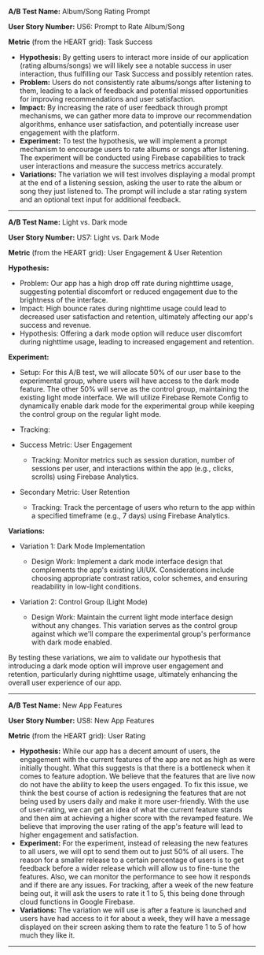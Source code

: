 **A/B Test Name:** Album/Song Rating Prompt

**User Story Number:** US6: Prompt to Rate Album/Song

**Metric** (from the HEART grid): Task Success

- **Hypothesis:** By getting users to interact more inside of our application (rating albums/songs) we will likely see a notable success in user interaction, thus fulfilling our Task Success and possibly retention rates.
- **Problem:** Users do not consistently rate albums/songs after listening to them, leading to a lack of feedback and potential missed opportunities for improving recommendations and user satisfaction.
- **Impact:** By increasing the rate of user feedback through prompt mechanisms, we can gather more data to improve our recommendation algorithms, enhance user satisfaction, and potentially increase user engagement with the platform.
- **Experiment:** To test the hypothesis, we will implement a prompt mechanism to encourage users to rate albums or songs after listening. The experiment will be conducted using Firebase capabilities to track user interactions and measure the success metrics accurately.
- **Variations:** The variation we will test involves displaying a modal prompt at the end of a listening session, asking the user to rate the album or song they just listened to. The prompt will include a star rating system and an optional text input for additional feedback. 
___
**A/B Test Name:** Light vs. Dark mode

**User Story Number:** US7: Light vs. Dark Mode

**Metric** (from the HEART grid): User Engagement & User Retention

**Hypothesis:**
- Problem: Our app has a high drop off rate during nighttime usage, suggesting potential discomfort or reduced engagement due to the brightness of the interface.
- Impact: High bounce rates during nighttime usage could lead to decreased user satisfaction and retention, ultimately affecting our app's success and revenue.
- Hypothesis: Offering a dark mode option will reduce user discomfort during nighttime usage, leading to increased engagement and retention.

**Experiment:**
- Setup: For this A/B test, we will allocate 50% of our user base to the experimental group, where users will have access to the dark mode feature. The other 50% will serve as the control group, maintaining the existing light mode interface. We will utilize Firebase Remote Config to dynamically enable dark mode for the experimental group while keeping the control group on the regular light mode.

- Tracking:
- Success Metric: User Engagement
  - Tracking: Monitor metrics such as session duration, number of sessions per user, and interactions within the app (e.g., clicks, scrolls) using Firebase Analytics.
- Secondary Metric: User Retention
  - Tracking: Track the percentage of users who return to the app within a specified timeframe (e.g., 7 days) using Firebase Analytics.

**Variations:**
- Variation 1: Dark Mode Implementation
  - Design Work: Implement a dark mode interface design that complements the app's existing UI/UX. Considerations include choosing appropriate contrast ratios, color schemes, and ensuring readability in low-light conditions.

- Variation 2: Control Group (Light Mode)
  - Design Work: Maintain the current light mode interface design without any changes. This variation serves as the control group against which we'll compare the experimental group's performance with dark mode enabled.

By testing these variations, we aim to validate our hypothesis that introducing a dark mode option will improve user engagement and retention, particularly during nighttime usage, ultimately enhancing the overall user experience of our app.

___
**A/B Test Name:** New App Features

**User Story Number:** US8: New App Features

**Metric** (from the HEART grid): User Rating

- **Hypothesis:** While our app has a decent amount of users, the engagement with the current features of the app are not as high as were initially thought. What this suggests is that there is a bottleneck when it comes to feature adoption. We believe that the features that are live now do not have the ability to keep the users engaged. To fix this issue, we think the best course of action is redesigning the features that are not being used by users daily and make it more user-friendly. With the use of user-rating, we can get an idea of what the current feature stands and then aim at achieving a higher score with the revamped feature. We believe that improving the user rating of the app's feature will lead to higher engagement and satisfaction.
- **Experiment:** For the experiment, instead of releasing the new features to all users, we will opt to send them out to just 50% of all users. The reason for a smaller release to a certain percentage of users is to get feedback before a wider release which will allow us to fine-tune the features. Also, we can monitor the performance to see how it responds and if there are any issues. For tracking, after a week of the new feature being out, it will ask the users to rate it 1 to 5, this being done through cloud functions in Google Firebase.
- **Variations:** The variation we will use is after a feature is launched and users have had access to it for about a week, they will have a message displayed on their screen asking them to rate the feature 1 to 5 of how much they like it.
___
<!--- replace this text with your user story! (Be sure to delete this comment afterwards!) -->

